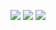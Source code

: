 ![](https://imgur.com/lXtrmyq.gif)
![](https://imgur.com/NABK9nh.gif)
![](https://imgur.com/MhgtCek.gif)